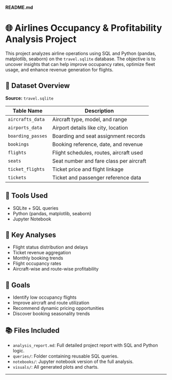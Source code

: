 **README.md**

# 🌐 Airlines Occupancy & Profitability Analysis Project

This project analyzes airline operations using SQL and Python (pandas, matplotlib, seaborn) on the `travel.sqlite` database. The objective is to uncover insights that can help improve occupancy rates, optimize fleet usage, and enhance revenue generation for flights.

## 📄 Dataset Overview

**Source:** `travel.sqlite`

| Table Name        | Description                             |
| ----------------- | --------------------------------------- |
| `aircrafts_data`  | Aircraft type, model, and range         |
| `airports_data`   | Airport details like city, location     |
| `boarding_passes` | Boarding and seat assignment records    |
| `bookings`        | Booking reference, date, and revenue    |
| `flights`         | Flight schedules, routes, aircraft used |
| `seats`           | Seat number and fare class per aircraft |
| `ticket_flights`  | Ticket price and flight linkage         |
| `tickets`         | Ticket and passenger reference data     |

## 🧰 Tools Used

* SQLite + SQL queries
* Python (pandas, matplotlib, seaborn)
* Jupyter Notebook

## 🔎 Key Analyses

* Flight status distribution and delays
* Ticket revenue aggregation
* Monthly booking trends
* Flight occupancy rates
* Aircraft-wise and route-wise profitability

## 🚀 Goals

* Identify low occupancy flights
* Improve aircraft and route utilization
* Recommend dynamic pricing opportunities
* Discover booking seasonality trends

## 📚 Files Included

* `analysis_report.md`: Full detailed project report with SQL and Python logic.
* `queries/`: Folder containing reusable SQL queries.
* `notebooks/`: Jupyter notebook version of the full analysis.
* `visuals/`: All generated plots and charts.

---
